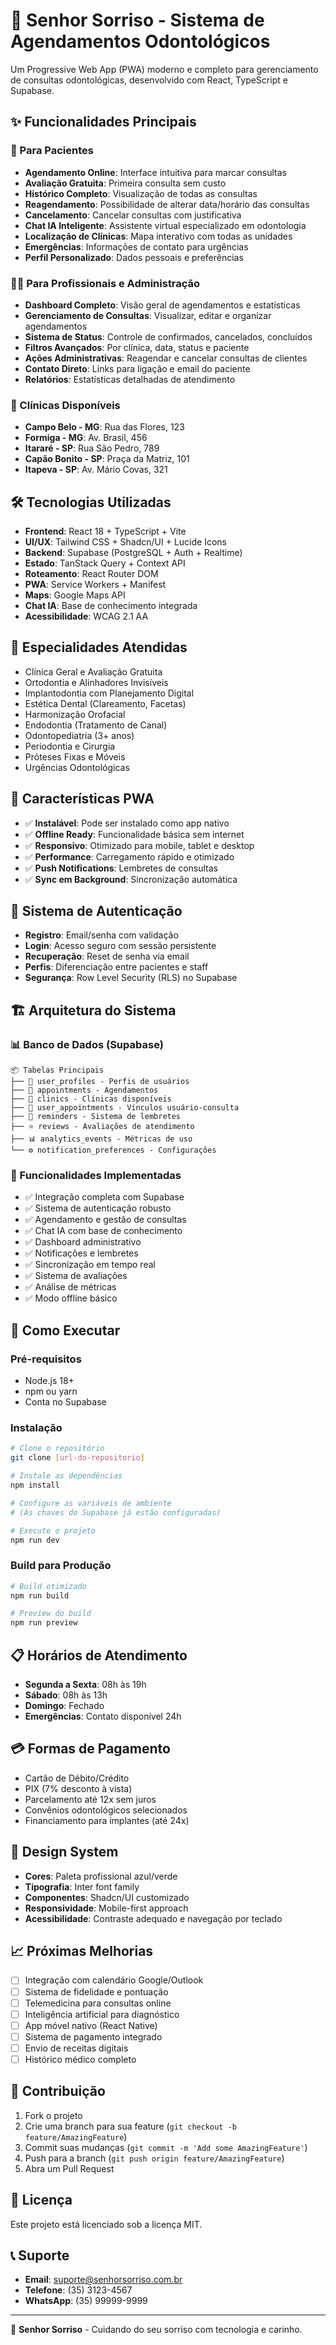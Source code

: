 
# 🦷 Senhor Sorriso - Sistema de Agendamentos Odontológicos

Um Progressive Web App (PWA) moderno e completo para gerenciamento de consultas odontológicas, desenvolvido com React, TypeScript e Supabase.

## ✨ Funcionalidades Principais

### 🏥 Para Pacientes
- **Agendamento Online**: Interface intuitiva para marcar consultas
- **Avaliação Gratuita**: Primeira consulta sem custo
- **Histórico Completo**: Visualização de todas as consultas
- **Reagendamento**: Possibilidade de alterar data/horário das consultas
- **Cancelamento**: Cancelar consultas com justificativa
- **Chat IA Inteligente**: Assistente virtual especializado em odontologia
- **Localização de Clínicas**: Mapa interativo com todas as unidades
- **Emergências**: Informações de contato para urgências
- **Perfil Personalizado**: Dados pessoais e preferências

### 👨‍⚕️ Para Profissionais e Administração
- **Dashboard Completo**: Visão geral de agendamentos e estatísticas
- **Gerenciamento de Consultas**: Visualizar, editar e organizar agendamentos
- **Sistema de Status**: Controle de confirmados, cancelados, concluídos
- **Filtros Avançados**: Por clínica, data, status e paciente
- **Ações Administrativas**: Reagendar e cancelar consultas de clientes
- **Contato Direto**: Links para ligação e email do paciente
- **Relatórios**: Estatísticas detalhadas de atendimento

### 🏢 Clínicas Disponíveis
- **Campo Belo - MG**: Rua das Flores, 123
- **Formiga - MG**: Av. Brasil, 456  
- **Itararé - SP**: Rua São Pedro, 789
- **Capão Bonito - SP**: Praça da Matriz, 101
- **Itapeva - SP**: Av. Mário Covas, 321

## 🛠️ Tecnologias Utilizadas

- **Frontend**: React 18 + TypeScript + Vite
- **UI/UX**: Tailwind CSS + Shadcn/UI + Lucide Icons
- **Backend**: Supabase (PostgreSQL + Auth + Realtime)
- **Estado**: TanStack Query + Context API
- **Roteamento**: React Router DOM
- **PWA**: Service Workers + Manifest
- **Maps**: Google Maps API
- **Chat IA**: Base de conhecimento integrada
- **Acessibilidade**: WCAG 2.1 AA

## 🎯 Especialidades Atendidas

- Clínica Geral e Avaliação Gratuita
- Ortodontia e Alinhadores Invisíveis
- Implantodontia com Planejamento Digital
- Estética Dental (Clareamento, Facetas)
- Harmonização Orofacial
- Endodontia (Tratamento de Canal)
- Odontopediatria (3+ anos)
- Periodontia e Cirurgia
- Próteses Fixas e Móveis
- Urgências Odontológicas

## 📱 Características PWA

- ✅ **Instalável**: Pode ser instalado como app nativo
- ✅ **Offline Ready**: Funcionalidade básica sem internet
- ✅ **Responsivo**: Otimizado para mobile, tablet e desktop
- ✅ **Performance**: Carregamento rápido e otimizado
- ✅ **Push Notifications**: Lembretes de consultas
- ✅ **Sync em Background**: Sincronização automática

## 🔐 Sistema de Autenticação

- **Registro**: Email/senha com validação
- **Login**: Acesso seguro com sessão persistente
- **Recuperação**: Reset de senha via email
- **Perfis**: Diferenciação entre pacientes e staff
- **Segurança**: Row Level Security (RLS) no Supabase

## 🏗️ Arquitetura do Sistema

### 📊 Banco de Dados (Supabase)
```
📦 Tabelas Principais
├── 👤 user_profiles - Perfis de usuários
├── 🏥 appointments - Agendamentos
├── 🏢 clinics - Clínicas disponíveis
├── 🔗 user_appointments - Vínculos usuário-consulta
├── 📧 reminders - Sistema de lembretes
├── ⭐ reviews - Avaliações de atendimento
├── 📊 analytics_events - Métricas de uso
└── ⚙️ notification_preferences - Configurações
```

### 🎯 Funcionalidades Implementadas
- ✅ Integração completa com Supabase
- ✅ Sistema de autenticação robusto
- ✅ Agendamento e gestão de consultas
- ✅ Chat IA com base de conhecimento
- ✅ Dashboard administrativo
- ✅ Notificações e lembretes
- ✅ Sincronização em tempo real
- ✅ Sistema de avaliações
- ✅ Análise de métricas
- ✅ Modo offline básico

## 🚀 Como Executar

### Pré-requisitos
- Node.js 18+ 
- npm ou yarn
- Conta no Supabase

### Instalação
```bash
# Clone o repositório
git clone [url-do-repositorio]

# Instale as dependências
npm install

# Configure as variáveis de ambiente
# (As chaves do Supabase já estão configuradas)

# Execute o projeto
npm run dev
```

### Build para Produção
```bash
# Build otimizado
npm run build

# Preview do build
npm run preview
```

## 📋 Horários de Atendimento

- **Segunda a Sexta**: 08h às 19h
- **Sábado**: 08h às 13h
- **Domingo**: Fechado
- **Emergências**: Contato disponível 24h

## 💳 Formas de Pagamento

- Cartão de Débito/Crédito
- PIX (7% desconto à vista)
- Parcelamento até 12x sem juros
- Convênios odontológicos selecionados
- Financiamento para implantes (até 24x)

## 🎨 Design System

- **Cores**: Paleta profissional azul/verde
- **Tipografia**: Inter font family
- **Componentes**: Shadcn/UI customizado
- **Responsividade**: Mobile-first approach
- **Acessibilidade**: Contraste adequado e navegação por teclado

## 📈 Próximas Melhorias

- [ ] Integração com calendário Google/Outlook
- [ ] Sistema de fidelidade e pontuação
- [ ] Telemedicina para consultas online
- [ ] Inteligência artificial para diagnóstico
- [ ] App móvel nativo (React Native)
- [ ] Sistema de pagamento integrado
- [ ] Envio de receitas digitais
- [ ] Histórico médico completo

## 🤝 Contribuição

1. Fork o projeto
2. Crie uma branch para sua feature (`git checkout -b feature/AmazingFeature`)
3. Commit suas mudanças (`git commit -m 'Add some AmazingFeature'`)
4. Push para a branch (`git push origin feature/AmazingFeature`)
5. Abra um Pull Request

## 📄 Licença

Este projeto está licenciado sob a licença MIT.

## 📞 Suporte

- **Email**: suporte@senhorsorriso.com.br
- **Telefone**: (35) 3123-4567
- **WhatsApp**: (35) 99999-9999

---

🦷 **Senhor Sorriso** - Cuidando do seu sorriso com tecnologia e carinho.
